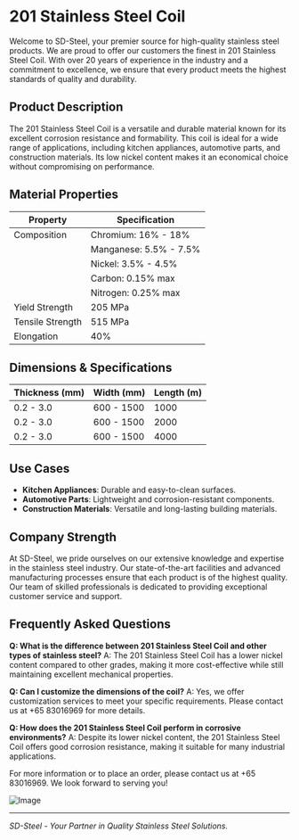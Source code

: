 # 201 Stainless Steel Coil

Welcome to SD-Steel, your premier source for high-quality stainless steel products. We are proud to offer our customers the finest in 201 Stainless Steel Coil. With over 20 years of experience in the industry and a commitment to excellence, we ensure that every product meets the highest standards of quality and durability.

## Product Description

The 201 Stainless Steel Coil is a versatile and durable material known for its excellent corrosion resistance and formability. This coil is ideal for a wide range of applications, including kitchen appliances, automotive parts, and construction materials. Its low nickel content makes it an economical choice without compromising on performance.

## Material Properties

| Property        | Specification                    |
|-----------------|----------------------------------|
| Composition     | Chromium: 16% - 18%               |
|                | Manganese: 5.5% - 7.5%            |
|                | Nickel: 3.5% - 4.5%               |
|                | Carbon: 0.15% max                 |
|                | Nitrogen: 0.25% max               |
| Yield Strength | 205 MPa                          |
| Tensile Strength| 515 MPa                          |
| Elongation      | 40%                              |

## Dimensions & Specifications

| Thickness (mm) | Width (mm) | Length (m) |
|----------------|------------|------------|
| 0.2 - 3.0      | 600 - 1500 | 1000       |
| 0.2 - 3.0      | 600 - 1500 | 2000       |
| 0.2 - 3.0      | 600 - 1500 | 4000       |

## Use Cases

- **Kitchen Appliances**: Durable and easy-to-clean surfaces.
- **Automotive Parts**: Lightweight and corrosion-resistant components.
- **Construction Materials**: Versatile and long-lasting building materials.

## Company Strength

At SD-Steel, we pride ourselves on our extensive knowledge and expertise in the stainless steel industry. Our state-of-the-art facilities and advanced manufacturing processes ensure that each product is of the highest quality. Our team of skilled professionals is dedicated to providing exceptional customer service and support.

## Frequently Asked Questions

**Q: What is the difference between 201 Stainless Steel Coil and other types of stainless steel?**
A: The 201 Stainless Steel Coil has a lower nickel content compared to other grades, making it more cost-effective while still maintaining excellent mechanical properties.

**Q: Can I customize the dimensions of the coil?**
A: Yes, we offer customization services to meet your specific requirements. Please contact us at +65 83016969 for more details.

**Q: How does the 201 Stainless Steel Coil perform in corrosive environments?**
A: Despite its lower nickel content, the 201 Stainless Steel Coil offers good corrosion resistance, making it suitable for many industrial applications.

For more information or to place an order, please contact us at +65 83016969. We look forward to serving you!

![Image](https://github.com/user-attachments/assets/2567258e-e124-4816-932d-1809bd27ef0b)

---

*SD-Steel - Your Partner in Quality Stainless Steel Solutions.*